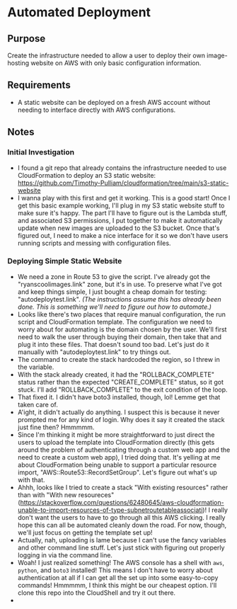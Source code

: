 # Automated Deployment

## Purpose

Create the infrastructure needed to allow a user to deploy their own
image-hosting website on AWS with only basic configuration information.

## Requirements

* A static website can be deployed on a fresh AWS account without needing to
  interface directly with AWS configurations.

## Notes

### Initial Investigation

* I found a git repo that already contains the infrastructure needed to use
  CloudFormation to deploy an S3 static website:
  https://github.com/Timothy-Pulliam/cloudformation/tree/main/s3-static-website
* I wanna play with this first and get it working. This is a good start! Once I
  get this basic example working, I'll plug in my S3 static website stuff to
  make sure it's happy. The part I'll have to figure out is the Lambda stuff,
  and associated S3 permissions, I put together to make it automatically update
  when new images are uploaded to the S3 bucket. Once that's figured out, I need
  to make a nice interface for it so we don't have users running scripts and
  messing with configuration files.

### Deploying Simple Static Website

* We need a zone in Route 53 to give the script. I've already got the
  "ryanscoolimages.link" zone, but it's in use. To preserve what I've got and
  keep things simple, I just bought a cheap domain for testing:
  "autodeploytest.link". _(The instructions assume this has already been
  done. This is something we'll need to figure out how to automate.)_
* Looks like there's two places that require manual configuration, the run
  script and CloudFormation template. The configuration we need to worry about
  for automating is the domain chosen by the user. We'll first need to walk the
  user through buying their domain, then take that and plug it into these
  files. That doesn't sound too bad. Let's just do it manually with
  "autodeploytest.link" to try things out.
* The command to create the stack hardcoded the region, so I threw in the
  variable.
* With the stack already created, it had the "ROLLBACK_COMPLETE" status rather
  than the expected "CREATE_COMPLETE" status, so it got stuck. I'll add
  "ROLLBACK_COMPLETE" to the exit condition of the loop.
* That fixed it. I didn't have boto3 installed, though, lol! Lemme get that
  taken care of.
* A'ight, it didn't actually do anything. I suspect this is because it never
  prompted me for any kind of login. Why does it say it created the stack just
  fine then? Hmmmmm.
* Since I'm thinking it might be more straightforward to just direct the users
  to upload the template into CloudFormation directly (this gets around the
  problem of authenticating through a custom web app and the need to create a
  custom web app), I tried doing that. It's yelling at me about CloudFormation
  being unable to support a particular resource import,
  "AWS::Route53::RecordSetGroup". Let's figure out what's up with that.
* Ahhh, looks like I tried to create a stack "With existing resources" rather
  than with "With new resoureces"
  (https://stackoverflow.com/questions/62480645/aws-cloudformation-unable-to-import-resources-of-type-subnetroutetableassociati)!
  I really don't want the users to have to go through all this AWS clicking. I
  really hope this can all be automated cleanly down the road. For now, though,
  we'll just focus on getting the template set up!
* Actually, nah, uploading is lame because I can't use the fancy variables and
  other command line stuff. Let's just stick with figuring out properly logging
  in via the command line.
* Woah! I just realized something! The AWS console has a shell with `aws`,
  `python`, and `boto3` installed! This means I don't have to worry about
  authentication at all if I can get all the set up into some easy-to-copy
  commands! Hmmmmm, I think this might be our cheapest option. I'll clone this
  repo into the CloudShell and try it out there.
* 

